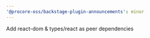 ```yaml
---
'@procore-oss/backstage-plugin-announcements': minor
---
```


Add react-dom & types/react as peer dependencies

